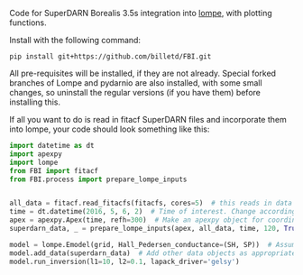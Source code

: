 Code for SuperDARN Borealis 3.5s integration into [lompe](https://github.com/klaundal/lompe), with plotting functions.

Install with the following command:

```
pip install git+https://github.com/billetd/FBI.git
```

All pre-requisites will be installed, if they are not already. Special forked branches of Lompe and pydarnio are also installed, with some small changes, so uninstall the regular versions (if you have them) before installing this.

If all you want to do is read in fitacf SuperDARN files and incorporate them into lompe, your code should look something like this:
```python
import datetime as dt
import apexpy
import lompe
from FBI import fitacf
from FBI.process import prepare_lompe_inputs


all_data = fitacf.read_fitacfs(fitacfs, cores=5)  # this reads in data from a list of fitacf files you make
time = dt.datetime(2016, 5, 6, 2)  # Time of interest. Change accordingly.
apex = apexpy.Apex(time, refh=300)  # Make an apexpy object for coordinate transforms 
superdarn_data, _ = prepare_lompe_inputs(apex, all_data, time, 120, True)  # Make the lompe data object

model = lompe.Emodel(grid, Hall_Pedersen_conductance=(SH, SP))  # Assuming you’ve already defined conductances and have your own grid set up
model.add_data(superdarn_data)  # Add other data objects as appropriate
model.run_inversion(l1=10, l2=0.1, lapack_driver='gelsy')
```
